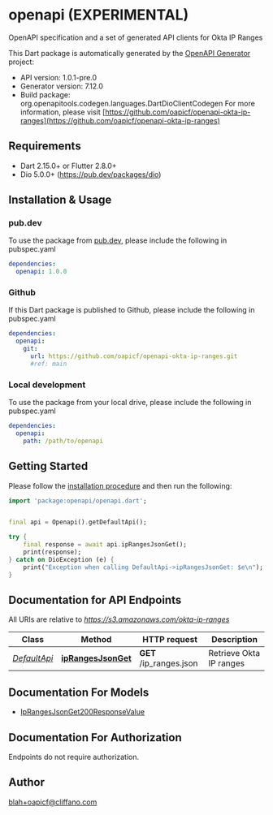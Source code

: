 # openapi (EXPERIMENTAL)
OpenAPI specification and a set of generated API clients for Okta IP Ranges

This Dart package is automatically generated by the [OpenAPI Generator](https://openapi-generator.tech) project:

- API version: 1.0.1-pre.0
- Generator version: 7.12.0
- Build package: org.openapitools.codegen.languages.DartDioClientCodegen
For more information, please visit [https://github.com/oapicf/openapi-okta-ip-ranges](https://github.com/oapicf/openapi-okta-ip-ranges)

## Requirements

* Dart 2.15.0+ or Flutter 2.8.0+
* Dio 5.0.0+ (https://pub.dev/packages/dio)

## Installation & Usage

### pub.dev
To use the package from [pub.dev](https://pub.dev), please include the following in pubspec.yaml
```yaml
dependencies:
  openapi: 1.0.0
```

### Github
If this Dart package is published to Github, please include the following in pubspec.yaml
```yaml
dependencies:
  openapi:
    git:
      url: https://github.com/oapicf/openapi-okta-ip-ranges.git
      #ref: main
```

### Local development
To use the package from your local drive, please include the following in pubspec.yaml
```yaml
dependencies:
  openapi:
    path: /path/to/openapi
```

## Getting Started

Please follow the [installation procedure](#installation--usage) and then run the following:

```dart
import 'package:openapi/openapi.dart';


final api = Openapi().getDefaultApi();

try {
    final response = await api.ipRangesJsonGet();
    print(response);
} catch on DioException (e) {
    print("Exception when calling DefaultApi->ipRangesJsonGet: $e\n");
}

```

## Documentation for API Endpoints

All URIs are relative to *https://s3.amazonaws.com/okta-ip-ranges*

Class | Method | HTTP request | Description
------------ | ------------- | ------------- | -------------
[*DefaultApi*](doc/DefaultApi.md) | [**ipRangesJsonGet**](doc/DefaultApi.md#iprangesjsonget) | **GET** /ip_ranges.json | Retrieve Okta IP ranges


## Documentation For Models

 - [IpRangesJsonGet200ResponseValue](doc/IpRangesJsonGet200ResponseValue.md)


## Documentation For Authorization

Endpoints do not require authorization.


## Author

blah+oapicf@cliffano.com

